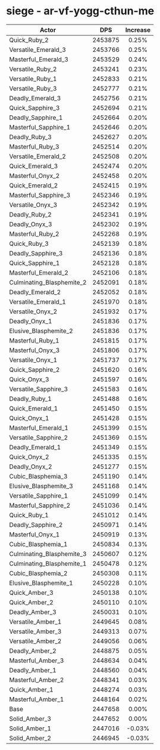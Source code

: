 # siege - ar-vf-yogg-cthun-me
| Actor | DPS | Increase |
|---|:---:|:---:|
|Quick_Ruby_2|2453875|0.25%|
|Versatile_Emerald_3|2453766|0.25%|
|Masterful_Emerald_3|2453529|0.24%|
|Versatile_Ruby_2|2453241|0.23%|
|Versatile_Ruby_1|2452833|0.21%|
|Versatile_Ruby_3|2452777|0.21%|
|Deadly_Emerald_3|2452756|0.21%|
|Quick_Sapphire_3|2452694|0.21%|
|Deadly_Sapphire_1|2452664|0.20%|
|Masterful_Sapphire_1|2452646|0.20%|
|Deadly_Ruby_3|2452627|0.20%|
|Masterful_Ruby_3|2452514|0.20%|
|Versatile_Emerald_2|2452508|0.20%|
|Quick_Emerald_3|2452474|0.20%|
|Masterful_Onyx_2|2452458|0.20%|
|Quick_Emerald_2|2452415|0.19%|
|Masterful_Sapphire_3|2452346|0.19%|
|Versatile_Onyx_3|2452342|0.19%|
|Deadly_Ruby_2|2452341|0.19%|
|Deadly_Onyx_3|2452302|0.19%|
|Masterful_Ruby_2|2452268|0.19%|
|Quick_Ruby_3|2452139|0.18%|
|Deadly_Sapphire_3|2452136|0.18%|
|Quick_Sapphire_1|2452128|0.18%|
|Masterful_Emerald_2|2452106|0.18%|
|Culminating_Blasphemite_2|2452091|0.18%|
|Deadly_Emerald_2|2452052|0.18%|
|Versatile_Emerald_1|2451970|0.18%|
|Versatile_Onyx_2|2451932|0.17%|
|Deadly_Onyx_1|2451836|0.17%|
|Elusive_Blasphemite_2|2451836|0.17%|
|Masterful_Ruby_1|2451815|0.17%|
|Masterful_Onyx_3|2451806|0.17%|
|Versatile_Onyx_1|2451737|0.17%|
|Quick_Sapphire_2|2451620|0.16%|
|Quick_Onyx_3|2451597|0.16%|
|Versatile_Sapphire_3|2451583|0.16%|
|Deadly_Ruby_1|2451488|0.16%|
|Quick_Emerald_1|2451450|0.15%|
|Quick_Onyx_1|2451428|0.15%|
|Masterful_Emerald_1|2451399|0.15%|
|Versatile_Sapphire_2|2451369|0.15%|
|Deadly_Emerald_1|2451349|0.15%|
|Quick_Onyx_2|2451335|0.15%|
|Deadly_Onyx_2|2451277|0.15%|
|Cubic_Blasphemia_3|2451190|0.14%|
|Elusive_Blasphemite_3|2451168|0.14%|
|Versatile_Sapphire_1|2451099|0.14%|
|Masterful_Sapphire_2|2451036|0.14%|
|Quick_Ruby_1|2451012|0.14%|
|Deadly_Sapphire_2|2450971|0.14%|
|Masterful_Onyx_1|2450919|0.13%|
|Cubic_Blasphemia_1|2450834|0.13%|
|Culminating_Blasphemite_3|2450607|0.12%|
|Culminating_Blasphemite_1|2450478|0.12%|
|Cubic_Blasphemia_2|2450308|0.11%|
|Elusive_Blasphemite_1|2450228|0.10%|
|Quick_Amber_3|2450138|0.10%|
|Quick_Amber_2|2450110|0.10%|
|Deadly_Amber_3|2450031|0.10%|
|Versatile_Amber_1|2449645|0.08%|
|Versatile_Amber_3|2449313|0.07%|
|Versatile_Amber_2|2449056|0.06%|
|Deadly_Amber_2|2448875|0.05%|
|Masterful_Amber_3|2448634|0.04%|
|Deadly_Amber_1|2448560|0.04%|
|Masterful_Amber_2|2448341|0.03%|
|Quick_Amber_1|2448274|0.03%|
|Masterful_Amber_1|2448164|0.02%|
|Base|2447658|0.00%|
|Solid_Amber_3|2447652|0.00%|
|Solid_Amber_1|2447016|-0.03%|
|Solid_Amber_2|2446945|-0.03%|
